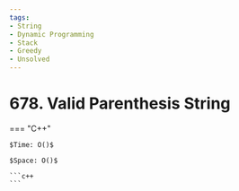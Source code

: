 ```yaml
---
tags:
- String
- Dynamic Programming
- Stack
- Greedy
- Unsolved
---
```



# 678. Valid Parenthesis String

=== "C++"

    $Time: O()$

    $Space: O()$

    ```c++
    ```